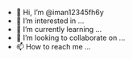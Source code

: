 - 👋 Hi, I’m @iman12345fh6y
- 👀 I’m interested in ...
- 🌱 I’m currently learning ...
- 💞️ I’m looking to collaborate on ...
- 📫 How to reach me ...

<!---
iman12345fh6y/iman12345fh6y is a ✨ special ✨ repository because its `README.md` (this file) appears on your GitHub profile.
You can click the Preview link to take a look at your changes.
--->
